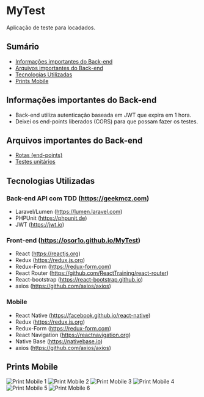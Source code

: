 # MyTest
Aplicação de teste para locadados.

## Sumário
* [Informações importantes do Back-end](#informações-importantes-do-back-end)
* [Arquivos importantes do Back-end](#arquivos-importantes-do-back-end)
* [Tecnologias Utilizadas](#tecnologias-utilizadas)
* [Prints Mobile](#prints-mobile)

## Informações importantes do Back-end
* Back-end utiliza autenticação baseada em JWT que expira em 1 hora.
* Deixei os end-points liberados (CORS) para que possam fazer os testes.

## Arquivos importantes do Back-end
* [Rotas (end-points)](back-end/routes/web.php)
* [Testes unitários](back-end/tests)

## Tecnologias Utilizadas

### Back-end API com TDD (https://geekmcz.com)
* Laravel/Lumen (https://lumen.laravel.com)
* PHPUnit (https://phpunit.de)
* JWT (https://jwt.io)

### Front-end (https://osor1o.github.io/MyTest)
* React (https://reactjs.org)
* Redux (https://redux.js.org)
* Redux-Form (https://redux-form.com)
* React Router (https://github.com/ReactTraining/react-router)
* React-bootstrap (https://react-bootstrap.github.io)
* axios (https://github.com/axios/axios)

### Mobile
* React Native (https://facebook.github.io/react-native)
* Redux (https://redux.js.org)
* Redux-Form (https://redux-form.com)
* React Navigation (https://reactnavigation.org)
* Native Base (https://nativebase.io)
* axios (https://github.com/axios/axios)

## Prints Mobile
![Print Mobile 1](mobile/src/assets/img/prints/1.jpg)
![Print Mobile 2](mobile/src/assets/img/prints/2.jpg)
![Print Mobile 3](mobile/src/assets/img/prints/3.jpg)
![Print Mobile 4](mobile/src/assets/img/prints/4.jpg)
![Print Mobile 5](mobile/src/assets/img/prints/5.jpg)
![Print Mobile 6](mobile/src/assets/img/prints/6.jpg)
